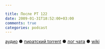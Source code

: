 ```yaml
---

title: После РТ 122
date: 2009-01-31T18:52:00+03:00
comments: true
categories: podcast
---
```

[аудио](http://cdn.radio-t.com/rt122post.mp3) ● [пиратский torrent](http://pirates.radio-t.com/torrents/rt122post.mp3.torrent) ● [лог чата](http://chat.radio-t.com/logs/radio-t-122.html) ● [wiki](http://wiki.radio-t.com/%D0%9F%D0%BE%D1%81%D0%BB%D0%B5_%D0%A0%D0%A2_122)<audio src="http://cdn.radio-t.com/rt122post.mp3" preload="none">
